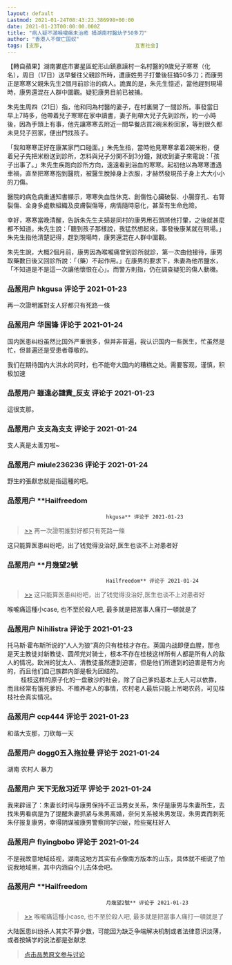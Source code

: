 ```yaml
---
layout: default
Lastmod: 2021-01-24T08:43:23.386998+00:00
date: 2021-01-23T00:00:00.000Z
title: "病人疑不滿喉嚨痛未治癒 捅湖南村醫幼子50多刀"
author: "香港人不做亡国奴"
tags: [支那,								互害社会]
---
```


【轉自蘋果】湖南婁底市婁星區蛇形山鎮嘉謨村一名村醫的9歲兒子寒寒（化名），周日（17日）送早餐往父親診所時，遭康姓男子打暈後狂捅50多刀；而康男正是寒寒父親朱先生2個月前診治的病人。詭異的是，朱先生憶述，當他趕到現場時，康男還混在人群中圍觀。疑犯康男目前已被捕。  
  
朱先生周四（21日）指，他和同為村醫的妻子，在村裏開了一間診所。事發當日早上7時多，他帶着兒子寒寒在家中讀書，妻子則帶大兒子先到診所，約一小時後，因為手頭上有事，他先讓寒寒去附近一間早餐店買2碗米粉回家，等到很久都未見兒子回家，便出門找孩子。  
  
「我和寒寒正好在康某家門口碰面。」朱先生指，當時他見寒寒拿着2碗米粉，便着兒子先把米粉送到診所，怎料與兒子分開不到3分鐘，就收到妻子來電說：「孩子出事了。」朱先生疾跑向診所方向，遠遠看到浴血的寒寒。起初他以為寒寒遭遇車禍，直至把寒寒抱到醫院，被醫生脫掉身上衣服，才赫然發現孩子身上大大小小的刀傷。  
  
醫院的病危病重通知書顯示，寒寒失血性休克、創傷性心臟破裂、小腸穿孔、右腎裂傷、全身多處軟組織及皮膚裂傷等，病情隨時惡化，甚至有生命危險。  
  
幸好，寒寒當晚清醒，告訴朱先生夫婦是同村的康男用石頭將他打暈，之後就甚麼都不知道。朱先生說：「聽到孩子那樣說，我猛然想起來，事發後康某就在現場。」朱先生指他清楚記得，趕到現場時，康男還混在人群中圍觀。  
  
朱先生說，大概2個月前，康男因為喉嚨痛曾到診所就診，第一次由他接待，康男取藥數日後又回診所說：「（藥）不起作用。」在康男的要求下，朱妻為他吊鹽水，「不知道是不是這一次讓他懷恨在心」。而警方則指，仍在調查疑犯的傷人動機。

            
### 品葱用户 **hkgusa** 评论于 2021-01-23
        
再一次證明誰對支人好都只有死路一條
        


            
### 品葱用户 **华国锋** 评论于 2021-01-24
        
国内医患纠纷虽然比国外严重很多，但并非普遍，我认识国内一些医生，忙虽然是忙，但普遍还是受患者尊敬的。  
  
我们在期待国内大洪水的同时，也不能夸大国内的糟糕之处。需要客观，谨慎，积极加速
        


            
### 品葱用户 **雖遠必譴責_反支** 评论于 2021-01-23
        
這很支那。
        


            
### 品葱用户 **支支為支支** 评论于 2021-01-24
        
支人真是太善刃啦~
        


            
### 品葱用户 **miule236236** 评论于 2021-01-24
        
野生的張獻忠就是指這種的吧。
        


            
### 品葱用户 **Hailfreedom				
									hkgusa** 评论于 2021-01-23
        
> [\>>]( "/article/item_id-589037#") 再一次證明誰對好都只有死路一條

  
  
这只能算医患纠纷吧，出了钱觉得没治好,医生也谈不上对患者好
        


            
### 品葱用户 **月幾望2號				
									Hailfreedom** 评论于 2021-01-24
        
> [\>>]( "/article/item_id-589172#") 这只能算医患纠纷吧，出了钱觉得没治好,医生也谈不上对患者好

  
  
喉嚨痛這種小case, 也不至於殺人吧, 最多就是把當事人痛打一頓就是了
        


            
### 品葱用户 **Nihilistra** 评论于 2021-01-23
        
托马斯·霍布斯所说的“人人为狼”真的只有桂枝才存在。英国内战即便血腥，那也是天主教徒对新教徒、圆颅党对骑士，根本不存在桂枝这样所有人都是所有人的敌人的情况。欧洲的犹太人、清教徒虽然遭到迫害，但是他们所遭到的迫害是有方向的，而且他们自己族群内部是极为团结的。  
        桂枝这样的原子化的一盘散沙的社会，除了自己爹妈基本上无人可以依靠，而且经常有饿死爹妈、不赡养老人的事情，农村老人最后只能上吊喝农药，可见桂枝社会真实情况。
        


            
### 品葱用户 **ccp444** 评论于 2021-01-23
        
和谐大支那，刀砍每一天
        


            
### 品葱用户 **dogg0五入拖拉曼** 评论于 2021-01-24
        
湖南 农村人 暴力
        


            
### 品葱用户 **天下无敌习近平** 评论于 2021-01-24
        
我来辟谣了：朱妻长时间与康男保持不正当男女关系，朱仔是康男与朱妻所生，去找朱男看病是为了提醒朱妻抓紧与朱男离婚，奈何关系被朱男发现，朱男粪而刺死朱仔报复康男，幸得阴谋被康男警察同学识破，险些冤枉好人
        


            
### 品葱用户 **flyingbobo** 评论于 2021-01-24
        
不是我故意地域歧视，湖南这地方其实有点像南方版本的山东，具体就不细说了怕说我地域黑，其中内涵自个儿去体会吧。
        


            
### 品葱用户 **Hailfreedom				
									月幾望2號** 评论于 2021-01-23
        
> [\>>]( "/article/item_id-589210#") 喉嚨痛這種小case, 也不至於殺人吧, 最多就是把當事人痛打一頓就是了

  
大陆医患纠纷杀人其实不算少数，可能因为缺乏争端解决机制或者法律意识淡薄，或者按姨学的说法都是张献忠
        






> [点击品葱原文参与讨论](https://pincong.rocks/article/28860)

